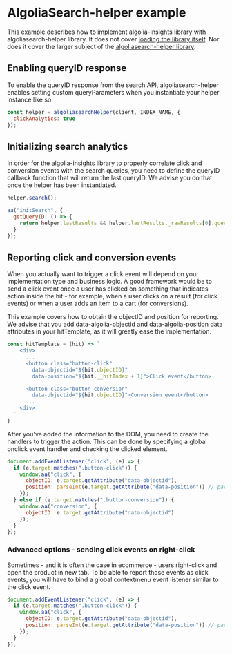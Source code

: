 # AlgoliaSearch-helper example

This example describes how to implement algolia-insights library with algoliasearch-helper library. It does not cover [loading the library itself](https://github.com/algolia/search-insights.js#1-load-the-library). Nor does it cover the larger subject of the [algoliasearch-helper library](https://github.com/algolia/algoliasearch-helper-js/).

## Enabling queryID response

To enable the queryID response from the search API, algoliasearch-helper enables setting custom queryParameters when you instantiate your helper instance like so:

```js
const helper = algoliasearchHelper(client, INDEX_NAME, {
  clickAnalytics: true
});
```

## Initializing search analytics

In order for the algolia-insights library to properly correlate click and conversion events
with the search queries, you need to define the queryID callback function that will return the
last queryID. We advise you do that once the helper has been instantiated.

```js
helper.search();

aa("initSearch", {
  getQueryID: () => {
    return helper.lastResults && helper.lastResults._rawResults[0].queryID;
  }
});
```

## Reporting click and conversion events

When you actually want to trigger a click event will depend on your implementation type and business logic. A good framework would be to send a click event once a user has clicked on something that indicates action inside the hit - for example, when a user clicks on a result (for click events) or when a user adds an item to a cart (for conversions).

This example covers how to obtain the objectID and position for reporting. We advise that you add data-algolia-objectid and data-algolia-position data attributes in your hitTemplate, as it will greatly ease the implementation.

```js
const hitTemplate = (hit) => `
    <div>
      ...
      <button class="button-click"
        data-objectid="${hit.objectID}"
        data-position="${hit.__hitIndex + 1}">Click event</button>

      <button class="button-conversion"
        data-objectid="${hit.objectID}">Conversion event</button>
      ...
    <div>
  `
}
```

After you've added the information to the DOM, you need to create the handlers to trigger the action.
This can be done by specifying a global onclick event handler and checking the clicked element.

```js
document.addEventListener("click", (e) => {
  if (e.target.matches(".button-click")) {
    window.aa("click", {
      objectID: e.target.getAttribute("data-objectid"),
      position: parseInt(e.target.getAttribute("data-position")) // parseInt as getAttribute always returns a string
    });
  } else if (e.target.matches(".button-conversion")) {
    window.aa("conversion", {
      objectID: e.target.getAttribute("data-objectid")
    });
  }
});
```

### Advanced options - sending click events on right-click

Sometimes - and it is often the case in ecommerce - users right-click and open the product in new tab.
To be able to report those events as click events, you will have to bind a global contextmenu event listener similar to the click event.

```js
document.addEventListener("click", (e) => {
  if (e.target.matches(".button-click")) {
    window.aa("click", {
      objectID: e.target.getAttribute("data-objectid"),
      position: parseInt(e.target.getAttribute("data-position")) // parseInt as getAttribute always returns a string
    });
  }
});
```

